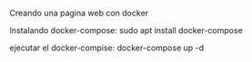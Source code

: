 Creando una pagina web con docker

Instalando docker-compose:
sudo apt install docker-compose

ejecutar el docker-compise: 
docker-compose up -d
